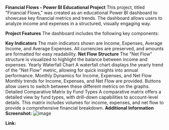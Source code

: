 **Financial Flows - Power BI Educational Project**
This project, titled "Financial Flows," was created as an educational Power BI dashboard to showcase key financial metrics and trends. The dashboard allows users to analyze income and expenses in a structured, visually engaging way.

**Project Features**
The dashboard includes the following key components:

**Key Indicators**
The main indicators shown are Income, Expenses, Average Income, and Average Expenses.
All currencies are preserved, and amounts are formatted for easy readability.
**Net Flow Structure**
The "Net Flow" structure is visualized to highlight the balance between income and expenses.
Yearly Waterfall Chart
A waterfall chart displays the yearly trend of the "Net Flow" metric, allowing for quick insights into annual performance.
Monthly Dynamics for Income, Expenses, and Net Flow
Monthly trends for Income, Expenses, and Net Flow are provided.
Buttons allow users to switch between these different metrics on the graphs.
Detailed Comparative Matrix by Fund Types
A comparative matrix offers a detailed view by fund types, with drill-down capabilities to account-level details.
This matrix includes volumes for income, expenses, and net flow to provide a comprehensive financial breakdown.
**Additional Information**
**Screenshot:** 
![image](https://github.com/user-attachments/assets/47ea00b2-0719-45f3-b235-5eba6d2d63ff)

**Link:**
